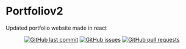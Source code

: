 # Portfoliov2
Updated portfolio website made in react

<p align="center">
  <a href="https://github.com/NathanSmith1922/portfoliov2/commits/master">
    <img alt="GitHub last commit" src="https://img.shields.io/github/last-commit/NathanSmith1922/portfoliov2?style=flat-square""></a>
  <a href="https://github.com/hello-andrew-yan/relink/issues">
    <img alt="GitHub issues" src="https://img.shields.io/github/issues-raw/hello-andrew-yan/relink?style=flat-square""></a>
  <a href="https://github.com/hello-andrew-yan/relink/pulls">
    <img alt="GitHub pull requests" src="https://img.shields.io/github/issues-pr-raw/hello-andrew-yan/relink?style=flat-square""></a>
</p>
